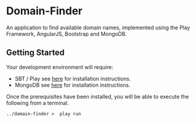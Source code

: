 Domain-Finder
===========

An application to find available domain names, implemented using the Play Framework, AngularJS, Bootstrap and MongoDB.


Getting Started
----------

Your development environment will require:
*  SBT / Play see [here]() for installation instructions.
*  MongoDB see [here]() for installation instructions.

Once the prerequisites have been installed, you will be able to execute the following from a terminal.

```
../domain-finder >  play run
```
